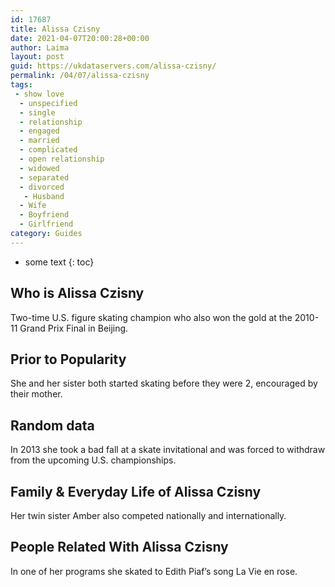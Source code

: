 ```yaml
---
id: 17687
title: Alissa Czisny
date: 2021-04-07T20:00:28+00:00
author: Laima
layout: post
guid: https://ukdataservers.com/alissa-czisny/
permalink: /04/07/alissa-czisny
tags:
 - show love
  - unspecified
  - single
  - relationship
  - engaged
  - married
  - complicated
  - open relationship
  - widowed
  - separated
  - divorced
   - Husband
  - Wife
  - Boyfriend
  - Girlfriend
category: Guides
---
```


* some text
{: toc}


## Who is Alissa Czisny
                  
                  
                  
Two-time U.S. figure skating champion who also won the gold at the 2010-11 Grand Prix Final in Beijing.
                  
              
            
              
            
                
                
                
## Prior to Popularity
                  
                  
                  
She and her sister both started skating before they were 2, encouraged by their mother.
                  
              
            
              
            
                
                
                
## Random data
                  
                  
                  
In 2013 she took a bad fall at a skate invitational and was forced to withdraw from the upcoming U.S. championships.
                  
              
            
              
            
                
                
                
## Family & Everyday Life of Alissa Czisny
                  
                  
                  
Her twin sister Amber also competed nationally and internationally.
                  
              
            
              
            
                
                
                
## People Related With Alissa Czisny
                  
                  
                  
In one of her programs she skated to Edith Piaf&#8217;s song La Vie en rose.
                  
              
            
              
            
                
              
            
              
              
            
            
              
            
          
          
          